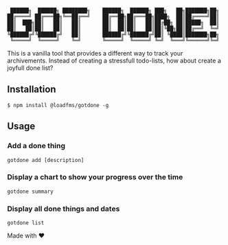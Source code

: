 ```
 ██████╗  ██████╗ ████████╗    ██████╗  ██████╗ ███╗   ██╗███████╗██╗
██╔════╝ ██╔═══██╗╚══██╔══╝    ██╔══██╗██╔═══██╗████╗  ██║██╔════╝██║
██║  ███╗██║   ██║   ██║       ██║  ██║██║   ██║██╔██╗ ██║█████╗  ██║
██║   ██║██║   ██║   ██║       ██║  ██║██║   ██║██║╚██╗██║██╔══╝  ╚═╝
╚██████╔╝╚██████╔╝   ██║       ██████╔╝╚██████╔╝██║ ╚████║███████╗██╗
 ╚═════╝  ╚═════╝    ╚═╝       ╚═════╝  ╚═════╝ ╚═╝  ╚═══╝╚══════╝╚═╝
```

This is a vanilla tool that provides a different way to track your archivements.
Instead of creating a stressfull todo-lists, how about create a joyfull done
list?

## Installation

`$ npm install @loadfms/gotdone -g`

## Usage

### Add a done thing

`gotdone add [description]`

### Display a chart to show your progress over the time

`gotdone summary`

### Display all done things and dates

`gotdone list`

Made with :heart:
